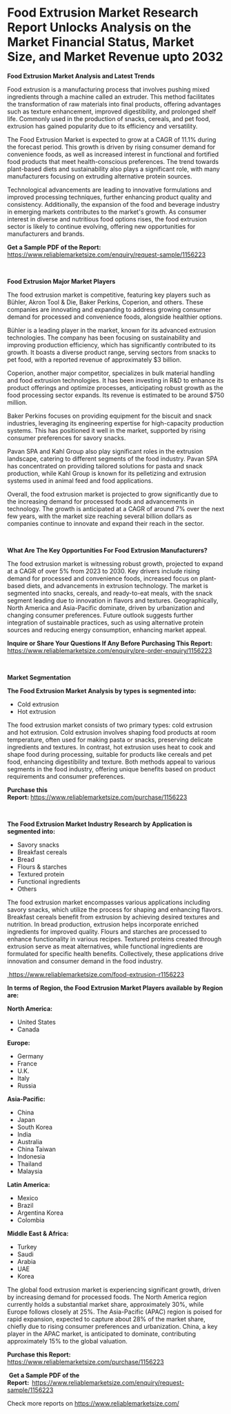 <p><h1>Food Extrusion Market Research Report Unlocks Analysis on the Market Financial Status, Market Size, and Market Revenue upto 2032</h1></p><p><strong>Food Extrusion Market Analysis and Latest Trends</strong></p>
<p><p>Food extrusion is a manufacturing process that involves pushing mixed ingredients through a machine called an extruder. This method facilitates the transformation of raw materials into final products, offering advantages such as texture enhancement, improved digestibility, and prolonged shelf life. Commonly used in the production of snacks, cereals, and pet food, extrusion has gained popularity due to its efficiency and versatility.</p><p>The Food Extrusion Market is expected to grow at a CAGR of 11.1% during the forecast period. This growth is driven by rising consumer demand for convenience foods, as well as increased interest in functional and fortified food products that meet health-conscious preferences. The trend towards plant-based diets and sustainability also plays a significant role, with many manufacturers focusing on extruding alternative protein sources.</p><p>Technological advancements are leading to innovative formulations and improved processing techniques, further enhancing product quality and consistency. Additionally, the expansion of the food and beverage industry in emerging markets contributes to the market's growth. As consumer interest in diverse and nutritious food options rises, the food extrusion sector is likely to continue evolving, offering new opportunities for manufacturers and brands.</p></p>
<p><strong>Get a Sample PDF of the Report:&nbsp;</strong> <a href="https://www.reliablemarketsize.com/enquiry/request-sample/1156223?utm_campaign=2948&utm_medium=2&utm_source=Github&utm_content=ia&utm_term=09042025&utm_id=food-extrusion">https://www.reliablemarketsize.com/enquiry/request-sample/1156223</a></p>
<p>&nbsp;</p>
<p><strong>Food Extrusion Major Market Players</strong></p>
<p><p>The food extrusion market is competitive, featuring key players such as Bühler, Akron Tool & Die, Baker Perkins, Coperion, and others. These companies are innovating and expanding to address growing consumer demand for processed and convenience foods, alongside healthier options.</p><p>Bühler is a leading player in the market, known for its advanced extrusion technologies. The company has been focusing on sustainability and improving production efficiency, which has significantly contributed to its growth. It boasts a diverse product range, serving sectors from snacks to pet food, with a reported revenue of approximately $3 billion.</p><p>Coperion, another major competitor, specializes in bulk material handling and food extrusion technologies. It has been investing in R&D to enhance its product offerings and optimize processes, anticipating robust growth as the food processing sector expands. Its revenue is estimated to be around $750 million.</p><p>Baker Perkins focuses on providing equipment for the biscuit and snack industries, leveraging its engineering expertise for high-capacity production systems. This has positioned it well in the market, supported by rising consumer preferences for savory snacks.</p><p>Pavan SPA and Kahl Group also play significant roles in the extrusion landscape, catering to different segments of the food industry. Pavan SPA has concentrated on providing tailored solutions for pasta and snack production, while Kahl Group is known for its pelletizing and extrusion systems used in animal feed and food applications.</p><p>Overall, the food extrusion market is projected to grow significantly due to the increasing demand for processed foods and advancements in technology. The growth is anticipated at a CAGR of around 7% over the next few years, with the market size reaching several billion dollars as companies continue to innovate and expand their reach in the sector.</p></p>
<p>&nbsp;</p>
<p><strong>What Are The Key Opportunities For Food Extrusion Manufacturers?</strong></p>
<p><p>The food extrusion market is witnessing robust growth, projected to expand at a CAGR of over 5% from 2023 to 2030. Key drivers include rising demand for processed and convenience foods, increased focus on plant-based diets, and advancements in extrusion technology. The market is segmented into snacks, cereals, and ready-to-eat meals, with the snack segment leading due to innovation in flavors and textures. Geographically, North America and Asia-Pacific dominate, driven by urbanization and changing consumer preferences. Future outlook suggests further integration of sustainable practices, such as using alternative protein sources and reducing energy consumption, enhancing market appeal.</p></p>
<p><strong>Inquire or Share Your Questions If Any Before Purchasing This Report:</strong> <a href="https://www.reliablemarketsize.com/enquiry/pre-order-enquiry/1156223?utm_campaign=2948&utm_medium=2&utm_source=Github&utm_content=ia&utm_term=09042025&utm_id=food-extrusion">https://www.reliablemarketsize.com/enquiry/pre-order-enquiry/1156223</a></p>
<p>&nbsp;</p>
<p><strong>Market Segmentation</strong></p>
<p><strong>The Food Extrusion Market Analysis by types is segmented into:</strong></p>
<p><ul><li>Cold extrusion</li><li>Hot extrusion</li></ul></p>
<p><p>The food extrusion market consists of two primary types: cold extrusion and hot extrusion. Cold extrusion involves shaping food products at room temperature, often used for making pasta or snacks, preserving delicate ingredients and textures. In contrast, hot extrusion uses heat to cook and shape food during processing, suitable for products like cereals and pet food, enhancing digestibility and texture. Both methods appeal to various segments in the food industry, offering unique benefits based on product requirements and consumer preferences.</p></p>
<p><strong>Purchase this Report:&nbsp;</strong><a href="https://www.reliablemarketsize.com/purchase/1156223?utm_campaign=2948&utm_medium=2&utm_source=Github&utm_content=ia&utm_term=09042025&utm_id=food-extrusion">https://www.reliablemarketsize.com/purchase/1156223</a></p>
<p>&nbsp;</p>
<p><strong>The Food Extrusion Market Industry Research by Application is segmented into:</strong></p>
<p><ul><li>Savory snacks</li><li>Breakfast cereals</li><li>Bread</li><li>Flours & starches</li><li>Textured protein</li><li>Functional ingredients</li><li>Others</li></ul></p>
<p><p>The food extrusion market encompasses various applications including savory snacks, which utilize the process for shaping and enhancing flavors. Breakfast cereals benefit from extrusion by achieving desired textures and nutrition. In bread production, extrusion helps incorporate enriched ingredients for improved quality. Flours and starches are processed to enhance functionality in various recipes. Textured proteins created through extrusion serve as meat alternatives, while functional ingredients are formulated for specific health benefits. Collectively, these applications drive innovation and consumer demand in the food industry.</p></p>
<p><a href="https://www.reliablemarketsize.com/food-extrusion-r1156223?utm_campaign=2948&utm_medium=2&utm_source=Github&utm_content=ia&utm_term=09042025&utm_id=food-extrusion">&nbsp;https://www.reliablemarketsize.com/food-extrusion-r1156223</a></p>
<p><strong>In terms of Region, the Food Extrusion Market Players available by Region are:</strong></p>
<p>
    <p> <strong> North America: </strong>
        <ul>
            <li>United States</li>
            <li>Canada</li>
        </ul>
        </p> 
    <p> <strong> Europe: </strong>
        <ul>
            <li>Germany</li>
            <li>France</li>
            <li>U.K.</li>
            <li>Italy</li>
            <li>Russia</li>
        </ul>
        </p> 
    <p> <strong> Asia-Pacific: </strong>
        <ul>
            <li>China</li>
            <li>Japan</li>
            <li>South Korea</li>
            <li>India</li>
            <li>Australia</li>
            <li>China Taiwan</li>
            <li>Indonesia</li>
            <li>Thailand</li>
            <li>Malaysia</li>
        </ul>
        </p> 
    <p> <strong> Latin America: </strong>
        <ul>
            <li>Mexico</li>
            <li>Brazil</li>
            <li>Argentina Korea</li>
            <li>Colombia</li>
        </ul>
        </p> 
    <p> <strong> Middle East & Africa: </strong>
        <ul>
            <li>Turkey</li>
            <li>Saudi</li>
            <li>Arabia</li>
            <li>UAE</li>
            <li>Korea</li>
        </ul>
    </p>
    </p>
<p><p>The global food extrusion market is experiencing significant growth, driven by increasing demand for processed foods. The North America region currently holds a substantial market share, approximately 30%, while Europe follows closely at 25%. The Asia-Pacific (APAC) region is poised for rapid expansion, expected to capture about 28% of the market share, chiefly due to rising consumer preferences and urbanization. China, a key player in the APAC market, is anticipated to dominate, contributing approximately 15% to the global valuation.</p></p>
<p><strong>Purchase this Report: </strong><a href="https://www.reliablemarketsize.com/purchase/1156223?utm_campaign=2948&utm_medium=2&utm_source=Github&utm_content=ia&utm_term=09042025&utm_id=food-extrusion">https://www.reliablemarketsize.com/purchase/1156223</a></p>
<p>&nbsp;<strong>Get a Sample PDF of the Report:&nbsp;&nbsp;</strong><a href="https://www.reliablemarketsize.com/enquiry/request-sample/1156223?utm_campaign=2948&utm_medium=2&utm_source=Github&utm_content=ia&utm_term=09042025&utm_id=food-extrusion">https://www.reliablemarketsize.com/enquiry/request-sample/1156223</a></p>
<p><strong></strong></p>
<p>Check more reports on <a href="https://www.reliablemarketsize.com/?utm_campaign=2948&utm_medium=2&utm_source=Github&utm_content=ia&utm_term=09042025&utm_id=food-extrusion">https://www.reliablemarketsize.com/</a></p>